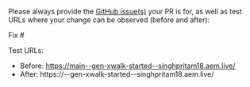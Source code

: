 Please always provide the [GitHub issue(s)](../issues) your PR is for, as well as test URLs where your change can be observed (before and after):

Fix #<gh-issue-id>

Test URLs:
- Before: https://main--gen-xwalk-started--singhpritam18.aem.live/
- After: https://<branch>--gen-xwalk-started--singhpritam18.aem.live/
